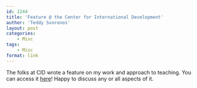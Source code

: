 ```yaml
---
id: 1244
title: 'Feature @ the Center for International Development'
author: 'Teddy Svoronos'
layout: post
categories:
    - Misc
tags:
    - Misc
format: link
---
```


The folks at CID wrote a feature on my work and approach to teaching. You can access it [here](https://www.hks.harvard.edu/centers/cid/voices/cid-faculty-spotlight-teddy-svoronos-data-ai-and-inclusive-teaching)! Happy to discuss any or all aspects of it.